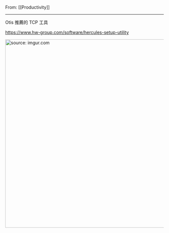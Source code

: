 From: [[Productivity]]

---

Otis 推薦的 TCP 工具

https://www.hw-group.com/software/hercules-setup-utility

<a href="https://imgur.com/m6RFHo7"><img src="https://i.imgur.com/m6RFHo7.png" title="source: imgur.com" width="600px"/></a>